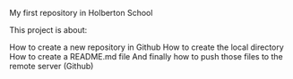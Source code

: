 My first repository in Holberton School

This project is about:

How to create a new repository in Github
How to create the local directory
How to create a README.md file
And finally how to push those files to the remote server (Github)


